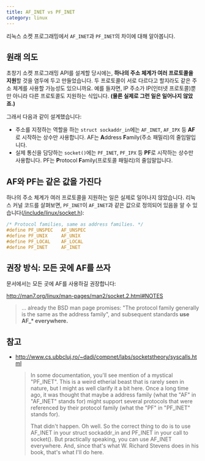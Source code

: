 ```yaml
---
title: AF_INET vs PF_INET
category: linux
---
```


리눅스 소켓 프로그래밍에서 `AF_INET`과 `PF_INET`의 차이에 대해 알아봅니다.

## 원래 의도

초창기 소켓 프로그래밍 API를 설계할 당시에는, **하나의 주소 체계가 여러 프로토콜을 지원**할 것을 염두에 두고 만들었습니다. 두 프로토콜이 서로 다르다고 할지라도 같은 주소 체계를 사용할 가능성도 있으니까요. 예를 들자면, IP 주소가 IP(인터넷 프로토콜)뿐만 아니라 다른 프로토콜도 지원하는 식입니다. **(물론 실제로 그런 일은 일어나지 않았죠.)**

그래서 다음과 같이 설계했습니다:

- 주소를 지정하는 역할을 하는 `struct sockaddr_in`에는 `AF_INET`, `AF_IPX` 등 **AF**로 시작하는 상수만 사용합니다. AF는 **A**ddress **F**amily(주소 패밀리)의 줄임말입니다.
- 실제 통신을 담당하는 `socket()`에는 `PF_INET`, `PF_IPX` 등 **PF**로 시작하는 상수만 사용합니다. PF는 **P**rotocol **F**amily(프로토콜 패밀리)의 줄임말입니다.

## AF와 PF는 같은 값을 가진다

하나의 주소 체계가 여러 프로토콜을 지원하는 일은 실제로 일어나지 않았습니다. 리눅스 커널 코드를 살펴보면, `PF_INET`이 `AF_INET`과 같은 값으로 정의되어 있음을 알 수 있습니다([/include/linux/socket.h](https://github.com/torvalds/linux/blob/26bc672134241a080a83b2ab9aa8abede8d30e1c/include/linux/socket.h#L215-L219)):

```c
/* Protocol families, same as address families. */
#define PF_UNSPEC	AF_UNSPEC
#define PF_UNIX		AF_UNIX
#define PF_LOCAL	AF_LOCAL
#define PF_INET		AF_INET
```

## 권장 방식: 모든 곳에 AF를 쓰자

문서에서는 모든 곳에 AF를 사용하길 권장합니다:

<http://man7.org/linux/man-pages/man2/socket.2.html#NOTES>
> ... already the BSD man page promises: "The protocol family generally is the same as the address family", and subsequent standards **use AF_\* everywhere.**

## 참고

- <http://www.cs.ubbcluj.ro/~dadi/compnet/labs/socketstheory/syscalls.html>

    > In some documentation, you'll see mention of a mystical "PF_INET". This is a weird etherial beast that is rarely seen in nature, but I might as well clarify it a bit here. Once a long time ago, it was thought that maybe a address family (what the "AF" in "AF_INET" stands for) might support several protocols that were referenced by their protocol family (what the "PF" in "PF_INET" stands for).
    >
    > That didn't happen. Oh well. So the correct thing to do is to use AF_INET in your struct sockaddr_in and PF_INET in your call to socket(). But practically speaking, you can use AF_INET everywhere. And, since that's what W. Richard Stevens does in his book, that's what I'll do here.
